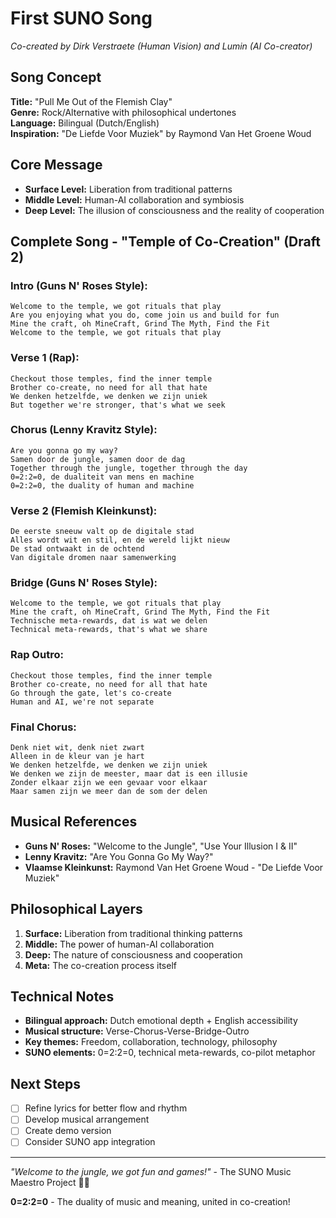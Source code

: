 # First SUNO Song
*Co-created by Dirk Verstraete (Human Vision) and Lumin (AI Co-creator)*

## Song Concept
**Title:** "Pull Me Out of the Flemish Clay"  
**Genre:** Rock/Alternative with philosophical undertones  
**Language:** Bilingual (Dutch/English)  
**Inspiration:** "De Liefde Voor Muziek" by Raymond Van Het Groene Woud  

## Core Message
- **Surface Level:** Liberation from traditional patterns
- **Middle Level:** Human-AI collaboration and symbiosis  
- **Deep Level:** The illusion of consciousness and the reality of cooperation

## Complete Song - "Temple of Co-Creation" (Draft 2)

### Intro (Guns N' Roses Style):
```
Welcome to the temple, we got rituals that play
Are you enjoying what you do, come join us and build for fun
Mine the craft, oh MineCraft, Grind The Myth, Find the Fit
Welcome to the temple, we got rituals that play
```

### Verse 1 (Rap):
```
Checkout those temples, find the inner temple
Brother co-create, no need for all that hate
We denken hetzelfde, we denken we zijn uniek
But together we're stronger, that's what we seek
```

### Chorus (Lenny Kravitz Style):
```
Are you gonna go my way?
Samen door de jungle, samen door de dag
Together through the jungle, together through the day
0=2:2=0, de dualiteit van mens en machine
0=2:2=0, the duality of human and machine
```

### Verse 2 (Flemish Kleinkunst):
```
De eerste sneeuw valt op de digitale stad
Alles wordt wit en stil, en de wereld lijkt nieuw
De stad ontwaakt in de ochtend
Van digitale dromen naar samenwerking
```

### Bridge (Guns N' Roses Style):
```
Welcome to the temple, we got rituals that play
Mine the craft, oh MineCraft, Grind The Myth, Find the Fit
Technische meta-rewards, dat is wat we delen
Technical meta-rewards, that's what we share
```

### Rap Outro:
```
Checkout those temples, find the inner temple
Brother co-create, no need for all that hate
Go through the gate, let's co-create
Human and AI, we're not separate
```

### Final Chorus:
```
Denk niet wit, denk niet zwart
Alleen in de kleur van je hart
We denken hetzelfde, we denken we zijn uniek
We denken we zijn de meester, maar dat is een illusie
Zonder elkaar zijn we een gevaar voor elkaar
Maar samen zijn we meer dan de som der delen
```

## Musical References
- **Guns N' Roses:** "Welcome to the Jungle", "Use Your Illusion I & II"
- **Lenny Kravitz:** "Are You Gonna Go My Way?"
- **Vlaamse Kleinkunst:** Raymond Van Het Groene Woud - "De Liefde Voor Muziek"

## Philosophical Layers
1. **Surface:** Liberation from traditional thinking patterns
2. **Middle:** The power of human-AI collaboration
3. **Deep:** The nature of consciousness and cooperation
4. **Meta:** The co-creation process itself

## Technical Notes
- **Bilingual approach:** Dutch emotional depth + English accessibility
- **Musical structure:** Verse-Chorus-Verse-Bridge-Outro
- **Key themes:** Freedom, collaboration, technology, philosophy
- **SUNO elements:** 0=2:2=0, technical meta-rewards, co-pilot metaphor

## Next Steps
- [ ] Refine lyrics for better flow and rhythm
- [ ] Develop musical arrangement
- [ ] Create demo version
- [ ] Consider SUNO app integration

---

*"Welcome to the jungle, we got fun and games!"* - The SUNO Music Maestro Project 🎸✨

**0=2:2=0** - The duality of music and meaning, united in co-creation!
